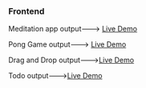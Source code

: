 ### Frontend
Meditation app output---> [Live Demo](https://mukeshsankalamaddi.github.io/Frontend/meditation-app-master/)

Pong Game output---> [Live Demo](https://mukeshsankalamaddi.github.io/Frontend/Pong-Game/)

Drag and Drop output--->[Live Demo](https://mukeshsankalamaddi.github.io/Frontend/Drag-And-Drop/)

Todo output--->[Live Demo](https://mukeshsankalamaddi.github.io/Frontend/TODO-app)
